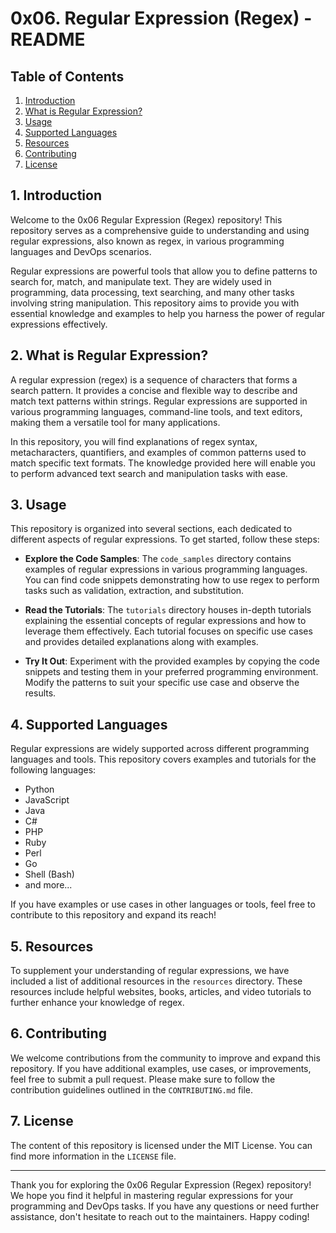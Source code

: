 # 0x06. Regular Expression (Regex) - README

## Table of Contents
1. [Introduction](#introduction)
2. [What is Regular Expression?](#what-is-regular-expression)
3. [Usage](#usage)
4. [Supported Languages](#supported-languages)
5. [Resources](#resources)
6. [Contributing](#contributing)
7. [License](#license)

## 1. Introduction

Welcome to the 0x06 Regular Expression (Regex) repository! This repository serves as a comprehensive guide to understanding and using regular expressions, also known as regex, in various programming languages and DevOps scenarios.

Regular expressions are powerful tools that allow you to define patterns to search for, match, and manipulate text. They are widely used in programming, data processing, text searching, and many other tasks involving string manipulation. This repository aims to provide you with essential knowledge and examples to help you harness the power of regular expressions effectively.

## 2. What is Regular Expression?

A regular expression (regex) is a sequence of characters that forms a search pattern. It provides a concise and flexible way to describe and match text patterns within strings. Regular expressions are supported in various programming languages, command-line tools, and text editors, making them a versatile tool for many applications.

In this repository, you will find explanations of regex syntax, metacharacters, quantifiers, and examples of common patterns used to match specific text formats. The knowledge provided here will enable you to perform advanced text search and manipulation tasks with ease.

## 3. Usage

This repository is organized into several sections, each dedicated to different aspects of regular expressions. To get started, follow these steps:

- **Explore the Code Samples**: The `code_samples` directory contains examples of regular expressions in various programming languages. You can find code snippets demonstrating how to use regex to perform tasks such as validation, extraction, and substitution.

- **Read the Tutorials**: The `tutorials` directory houses in-depth tutorials explaining the essential concepts of regular expressions and how to leverage them effectively. Each tutorial focuses on specific use cases and provides detailed explanations along with examples.

- **Try It Out**: Experiment with the provided examples by copying the code snippets and testing them in your preferred programming environment. Modify the patterns to suit your specific use case and observe the results.

## 4. Supported Languages

Regular expressions are widely supported across different programming languages and tools. This repository covers examples and tutorials for the following languages:

- Python
- JavaScript
- Java
- C#
- PHP
- Ruby
- Perl
- Go
- Shell (Bash)
- and more...

If you have examples or use cases in other languages or tools, feel free to contribute to this repository and expand its reach!

## 5. Resources

To supplement your understanding of regular expressions, we have included a list of additional resources in the `resources` directory. These resources include helpful websites, books, articles, and video tutorials to further enhance your knowledge of regex.

## 6. Contributing

We welcome contributions from the community to improve and expand this repository. If you have additional examples, use cases, or improvements, feel free to submit a pull request. Please make sure to follow the contribution guidelines outlined in the `CONTRIBUTING.md` file.

## 7. License

The content of this repository is licensed under the MIT License. You can find more information in the `LICENSE` file.

---

Thank you for exploring the 0x06 Regular Expression (Regex) repository! We hope you find it helpful in mastering regular expressions for your programming and DevOps tasks. If you have any questions or need further assistance, don't hesitate to reach out to the maintainers. Happy coding!

